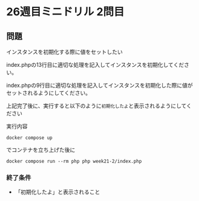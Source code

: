 # 26週目ミニドリル 2問目

## 問題

インスタンスを初期化する際に値をセットしたい


index.phpの13行目に適切な処理を記入してインスタンスを初期化してください。

index.phpの9行目に適切な処理を記入してインスタンスを初期化した際に値がセットされるようにしてください。


上記完了後に、実行すると以下のように`初期化したよ`と表示されるようにしてください

実行内容
```
docker compose up
```

でコンテナを立ち上げた後に

```
docker compose run --rm php php week21-2/index.php
```

### 終了条件
  - 「初期化したよ」と表示されること
